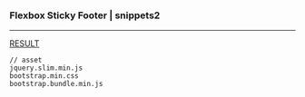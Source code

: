 ### Flexbox Sticky Footer | snippets2
---






[RESULT](https://jsfiddle.net/StartBootstrap/yezxdwv3/)

[]()
[]()
[]()




```
// asset
jquery.slim.min.js
bootstrap.min.css
bootstrap.bundle.min.js
```



```
```


